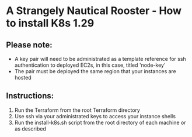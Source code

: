 # A Strangely Nautical Rooster - How to install K8s 1.29


## Please note: 
  - A key pair will need to be administrated as a template reference for  ssh authentication to deployed EC2s, in this case, titled 'node-key'
  - The pair must be deployed the same region that your instances are hosted


## Instructions: 
  1) Run the Terraform from the root Terraform directory
  2) Use ssh via your administrated keys to access your instance shells
  3) Run the install-k8s.sh script from the root directory of each machine or as described 
